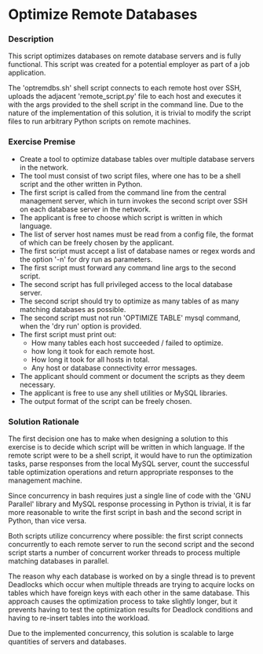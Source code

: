 # Optimize Remote Databases


### Description

This script optimizes databases on remote database servers and is fully functional.
This script was created for a potential employer as part of a job application. 

The 'optremdbs.sh' shell script connects to each remote host over SSH, uploads the adjacent 
'remote_script.py' file to each host and executes it with the args provided to the shell script in the command line. 
Due to the nature of the implementation of this solution, it is trivial to modify the script files to run arbitrary Python scripts on remote machines.

### Exercise Premise

* Create a tool to optimize database tables over multiple database servers in the network. 
* The tool must consist of two script files, where one has to be a shell script and the other written in Python.
* The first script is called from the command line from the central management server, which in turn
invokes the second script over SSH on each database server in the network.
* The applicant is free to choose which script is written in which language.
* The list of server host names must be read from a config file, the format of which can be freely chosen by the applicant.
* The first script must accept a list of database names or regex words and the option '-n' for dry run as parameters.
* The first script must forward any command line args to the second script.
* The second script has full privileged access to the local database server.
* The second script should try to optimize as many tables of as many matching databases as possible.
* The second script must not run 'OPTIMIZE TABLE' mysql command, when the 'dry run' option is provided.
* The first script must print out:
  * How many tables each host succeeded / failed to optimize.
  * how long it took for each remote host.
  * How long it took for all hosts in total.
  * Any host or database connectivity error messages.
* The applicant should comment or document the scripts as they deem necessary.
* The applicant is free to use any shell utilities or MySQL libraries.
* The output format of the script can be freely chosen.


### Solution Rationale

The first decision one has to make when designing a solution to this exercise is to decide which script will be written in which language.
If the remote script were to be a shell script, it would have to run the optimization tasks, parse responses from the local MySQL server, 
count the successful table optimization operations and return appropriate responses to the management machine. 

Since concurrency in bash requires just a single line of code with the 'GNU Parallel' library and MySQL response processing in Python is trivial,
it is far more reasonable to write the first script in bash and the second script in Python, than vice versa.

Both scripts utilize concurrency where possible: the first script connects concurrently to each remote server to run the second script
and the second script starts a number of concurrent worker threads to process multiple matching databases in parallel.

The reason why each database is worked on by a single thread is to prevent Deadlocks which occur when multiple threads 
are trying to acquire locks on tables which have foreign keys with each other in the same database. 
This approach causes the optimization process to take slightly longer, but it prevents having to test 
the optimization results for Deadlock conditions and having to re-insert tables into the workload.

Due to the implemented concurrency, this solution is scalable to large quantities of servers and databases.
